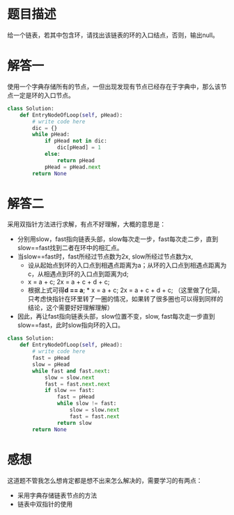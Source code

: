 # 题目描述

给一个链表，若其中包含环，请找出该链表的环的入口结点，否则，输出null。

# 解答一

使用一个字典存储所有的节点，一但出现发现有节点已经存在于字典中，那么该节点一定是环的入口节点。

```python
class Solution:
    def EntryNodeOfLoop(self, pHead):
        # write code here
        dic = {}
        while pHead:
            if pHead not in dic:
                dic[pHead] = 1
            else:
                return pHead
            pHead = pHead.next
        return None
```

# 解答二

采用双指针方法进行求解，有点不好理解，大概的意思是：
* 分别用slow，fast指向链表头部，slow每次走一步，fast每次走二步，直到slow==fast找到二者在环中的相汇点。
* 当slow==fast时，fast所经过节点数为2x, slow所经过节点数为x, 
  * 设从起始点到环的入口点到相遇点距离为a；从环的入口点到相遇点距离为c，从相遇点到环的入口点到距离为d;
  * x = a + c; 2x = a + c + d + c; 
  * 根据上式可得**d == a**;   * x = a + c; 2x = a + c + d + c; （这里做了化简，只考虑快指针在环里转了一圈的情况，如果转了很多圈也可以得到同样的结论，这个需要好好理解理解）
* 因此，再让fast指向链表头部，slow位置不变，slow, fast每次走一步直到slow==fast，此时slow指向环的入口。

```python
class Solution:
    def EntryNodeOfLoop(self, pHead):
        # write code here
        fast = pHead
        slow = pHead
        while fast and fast.next:
            slow = slow.next
            fast = fast.next.next
            if slow == fast:
                fast = pHead
                while slow != fast:
                    slow = slow.next
                    fast = fast.next
                return slow
        return None
```

# 感想

这道题不管我怎么想肯定都是想不出来怎么解决的，需要学习的有两点：
* 采用字典存储链表节点的方法
* 链表中双指针的使用
